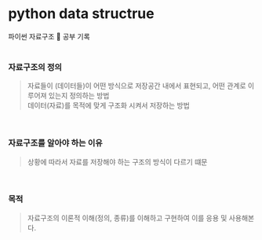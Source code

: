 # python data structrue
파이썬 자료구조 📓 공부 기록
<br/> <br/>

### 자료구조의 정의
> 자료들이 (데이터들)이 어떤 방식으로 저장공간 내에서 표현되고, 어떤 관계로 이루어져 있는지 정의하는 방법 <br/>
> 데이터(자료)를 목적에 맞게 구조화 시켜서 저장하는 방법
<br/>

### 자료구조를 알아야 하는 이유
> 상황에 따라서 자료를 저장해야 하는 구조의 방식이 다르기 떄문
<br/>

### 목적
> 자료구조의 이론적 이해(정의, 종류)를 이해하고 구현하여 이를 응용 및 사용해본다.

